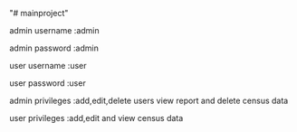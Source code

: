 "# mainproject" 

admin username  :admin

admin password  :admin


user username   :user

user password   :user


admin privileges :add,edit,delete users
		  view report and delete census data

user privileges  :add,edit and view census data